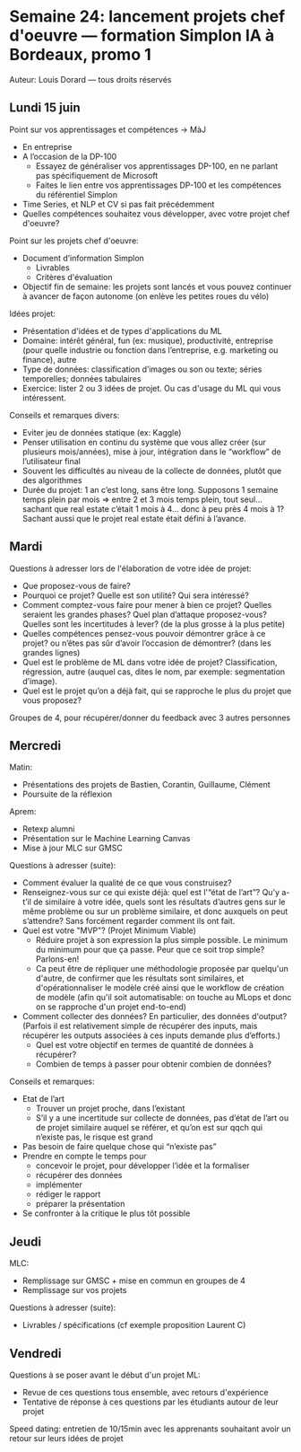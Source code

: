 # Semaine 24: lancement projets chef d'oeuvre — formation Simplon IA à Bordeaux, promo 1

Auteur: Louis Dorard — tous droits réservés

## Lundi 15 juin

Point sur vos apprentissages et compétences -> MàJ
* En entreprise
* A l’occasion de la DP-100
  * Essayez de généraliser vos apprentissages DP-100, en ne parlant pas spécifiquement de Microsoft
  * Faites le lien entre vos apprentissages DP-100 et les compétences du référentiel Simplon
* Time Series, et NLP et CV si pas fait précédemment
* Quelles compétences souhaitez vous développer, avec votre projet chef d'oeuvre?

Point sur les projets chef d'oeuvre:
* Document d’information Simplon
  * Livrables
  * Critères d'évaluation
* Objectif fin de semaine: les projets sont lancés et vous pouvez continuer à avancer de façon autonome (on enlève les petites roues du vélo)

Idées projet:
* Présentation d'idées et de types d'applications du ML
* Domaine: intérêt général, fun (ex: musique), productivité, entreprise (pour quelle industrie ou fonction dans l’entreprise, e.g. marketing ou finance), autre
* Type de données: classification d’images ou son ou texte; séries temporelles; données tabulaires
* Exercice: lister 2 ou 3 idées de projet. Ou cas d'usage du ML qui vous intéressent.

Conseils et remarques divers:
* Eviter jeu de données statique (ex: Kaggle)
* Penser utilisation en continu du système que vous allez créer (sur plusieurs mois/années), mise à jour, intégration dans le “workflow” de l’utilisateur final
* Souvent les difficultés au niveau de la collecte de données, plutôt que des algorithmes
* Durée du projet: 1 an c’est long, sans être long. Supposons 1 semaine temps plein par mois => entre 2 et 3 mois temps plein, tout seul… sachant que real estate c’était 1 mois à 4… donc à peu près 4 mois à 1? Sachant aussi que le projet real estate était défini à l’avance.

## Mardi

Questions à adresser lors de l'élaboration de votre idée de projet:
* Que proposez-vous de faire?
* Pourquoi ce projet? Quelle est son utilité? Qui sera intéressé?
* Comment comptez-vous faire pour mener à bien ce projet? Quelles seraient les grandes phases? Quel plan d’attaque proposez-vous? Quelles sont les incertitudes à lever? (de la plus grosse à la plus petite)
* Quelles compétences pensez-vous pouvoir démontrer grâce à ce projet? ou n’êtes pas sûr d’avoir l’occasion de démontrer? (dans les grandes lignes)
* Quel est le problème de ML dans votre idée de projet? Classification, régression, autre (auquel cas, dites le nom, par exemple: segmentation d’image).
* Quel est le projet qu’on a déjà fait, qui se rapproche le plus du projet que vous proposez?

Groupes de 4, pour récupérer/donner du feedback avec 3 autres personnes

## Mercredi

Matin:
* Présentations des projets de Bastien, Corantin, Guillaume, Clément
* Poursuite de la réflexion

Aprem:
* Retexp alumni
* Présentation sur le Machine Learning Canvas
* Mise à jour MLC sur GMSC

Questions à adresser (suite):
* Comment évaluer la qualité de ce que vous construisez?
* Renseignez-vous sur ce qui existe déjà: quel est l'“état de l’art”? Qu’y a-t’il de similaire à votre idée, quels sont les résultats d’autres gens sur le même problème ou sur un problème similaire, et donc auxquels on peut s’attendre? Sans forcément regarder comment ils ont fait.
* Quel est votre "MVP"? (Projet Minimum Viable)
  * Réduire projet à son expression la plus simple possible. Le minimum du minimum pour que ça passe. Peur que ce soit trop simple? Parlons-en!
  * Ca peut être de répliquer une méthodologie proposée par quelqu'un d'autre, de confirmer que les résultats sont similaires, et d'opérationnaliser le modèle créé ainsi que le workflow de création de modèle (afin qu'il soit automatisable: on touche au MLops et donc on se rapproche d'un projet end-to-end)
* Comment collecter des données? En particulier, des données d'output? (Parfois il est relativement simple de récupérer des inputs, mais récupérer les outputs associées à ces inputs demande plus d’efforts.)
  * Quel est votre objectif en termes de quantité de données à récupérer?
  * Combien de temps à passer pour obtenir combien de données?

Conseils et remarques:
* Etat de l’art
	* Trouver un projet proche, dans l’existant 
	* S’il y a une incertitude sur collecte de données, pas d’état de l’art ou de projet similaire auquel se référer, et qu’on est sur qqch qui n’existe pas, le risque est grand
* Pas besoin de faire quelque chose qui “n’existe pas”
* Prendre en compte le temps pour
	* concevoir le projet, pour développer l’idée et la formaliser
	* récupérer des données
	* implémenter
	* rédiger le rapport
	* préparer la présentation
* Se confronter à la critique le plus tôt possible

## Jeudi

MLC:
* Remplissage sur GMSC + mise en commun en groupes de 4
* Remplissage sur vos projets

Questions à adresser (suite):
* Livrables / spécifications (cf exemple proposition Laurent C)

## Vendredi

Questions à se poser avant le début d'un projet ML:
* Revue de ces questions tous ensemble, avec retours d'expérience
* Tentative de réponse à ces questions par les étudiants autour de leur projet

Speed dating: entretien de 10/15min avec les apprenants souhaitant avoir un retour sur leurs idées de projet
